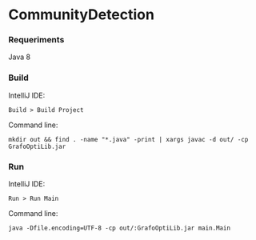 # CommunityDetection

### Requeriments

Java 8

### Build

IntelliJ IDE:
```
Build > Build Project
```

Command line:
```
mkdir out && find . -name "*.java" -print | xargs javac -d out/ -cp GrafoOptiLib.jar 
```
### Run

IntelliJ IDE:
```
Run > Run Main
```

Command line:
```
java -Dfile.encoding=UTF-8 -cp out/:GrafoOptiLib.jar main.Main
```